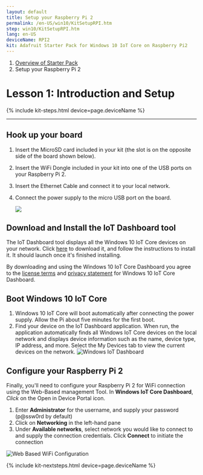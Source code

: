 ```yaml
---
layout: default
title: Setup your Raspberry Pi 2
permalink: /en-US/win10/KitSetupRPI.htm
step: win10/KitSetupRPI.htm
lang: en-US
deviceName: RPI2
kit: Adafruit Starter Pack for Windows 10 IoT Core on Raspberry Pi2
---
```

<ol class="breadcrumb">
  <li><a href="{{site.baseurl}}/{{page.lang}}/AdafruitMakerKit.htm">Overview of Starter Pack</a></li>
  <li class="active">Setup your Raspberry Pi 2</li>
</ol>

<h1 class="thin-header">Lesson 1: Introduction and Setup</h1>
{% include kit-steps.html device=page.deviceName %}

<hr/>

## Hook up your board

1. Insert the MicroSD card included in your kit (the slot is on the opposite side of the board shown below).
2. Insert the WiFi Dongle included in your kit into one of the USB ports on your Raspberry Pi 2.
3. Insert the Ethernet Cable and connect it to your local network.
4. Connect the power supply to the micro USB port on the board.



    <img class="device-images" src="{{site.baseurl}}/Resources/images/rpi2Headless.png">


## Download and Install the IoT Dashboard tool

The IoT Dashboard tool displays all the Windows 10 IoT Core devices on your network.  Click [here](https://iottools.blob.core.windows.net/iotdashboard/setup.exe) to download it, and follow the instructions to install it.  It should launch once it's finished installing.

By downloading and using the Windows 10 IoT Core Dashboard you agree to the [license terms](http://go.microsoft.com/fwlink/?LinkID=703960&clcid=0x4809) and [privacy statement](http://go.microsoft.com/fwlink/?LinkId=521839) for Windows 10 IoT Core Dashboard. 

## Boot Windows 10 IoT Core
1. Windows 10 IoT Core will boot automatically after connecting the power supply. Allow the Pi about five minutes for the first boot.
2. Find your device on the IoT Dashboard application. When run, the application automatically finds all Windows IoT Core devices on the local network and displays device information such as the name, device type, IP address, and more.  Select the My Devices tab to view the current devices on the network.
        ![Windows IoT Dashboard]({{site.baseurl}}/Resources/images/HeadlessMode/IoTDashboard.png)

## Configure your Raspberry Pi 2

Finally, you'll need to configure your Raspberry Pi 2 for WiFi connection using the Web-Based management Tool. In **Windows IoT Core Dashboard**, *Click* on the Open in Device Portal icon.

<!-- This content is replicated at en-US/win10/SetupWiFi.md  -->

1. Enter **Administrator** for the username, and supply your password (p@ssw0rd by default)
2. Click on **Networking** in the left-hand pane
3. Under **Available networks**, select network you would like to connect to and supply the connection credentials. Click **Connect** to initiate the connection

![Web Based WiFi Configuration]({{site.baseurl}}/Resources/images/SetupWiFi/WebBWiFiConfig.png)

<!-- End of Replicated Content -->

{% include kit-nextsteps.html device=page.deviceName %}
